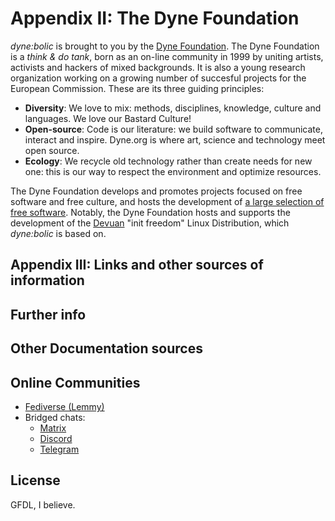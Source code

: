 # Appendix II: The Dyne Foundation

*dyne:bolic* is brought to you by the [Dyne Foundation](https://dyne.org). The Dyne Foundation is a *think & do tank*, born as an on-line community in 1999 by uniting artists, activists and hackers of mixed backgrounds. It is also a young research organization working on a growing number of succesful projects for the European Commission. These are its three guiding principles:

 - **Diversity**: We love to mix: methods, disciplines, knowledge,
   culture and languages. We love our Bastard Culture!
 - **Open-source**: Code is our literature: we build software to
   communicate, interact and inspire. Dyne.org is where art, science
   and technology meet open source.
 - **Ecology**: We recycle old technology rather than create needs for
   new one: this is our way to respect the environment and optimize
   resources.

The Dyne Foundation develops and promotes projects focused on free software and free culture, and hosts the development of [a large selection of free software](https://dyne.org/software/). Notably, the Dyne Foundation hosts and supports the development of the [Devuan](https://www.devuan.org/) "init freedom" Linux Distribution, which *dyne:bolic* is based on.

## Appendix III: Links and other sources of information

## Further info

## Other Documentation sources

## Online Communities

 - [Fediverse (Lemmy)](https://fed.dyne.org/c/dynebolic)
 - Bridged chats:
    - [Matrix](https://socials.dyne.org/matrix-dynebolic)
    - [Discord](https://socials.dyne.org/discord-dynebolic)
    - [Telegram](https://socials.dyne.org/telegram-dynebolic)

## License

GFDL, I believe.
